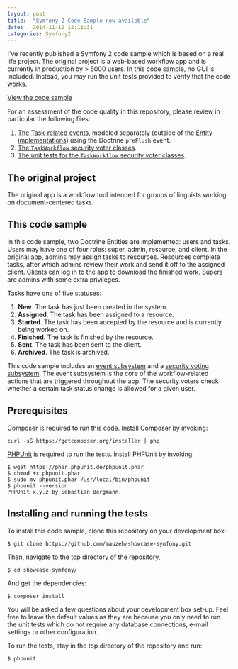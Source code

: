 ```yaml
---
layout: post
title:  "Symfony 2 Code Sample now available"
date:   2014-11-12 12:11:31
categories: Symfony2
---
```


I've recently published a Symfony 2 code sample which is based on a real life project. The original project is a web-based workflow app and is currently in production by > 5000 users. In this code sample, no GUI is included. Instead, you may run the unit tests provided to verify that the code works.

[View the code sample](https://www.github.com/mauzeh/showcase-symfony/)

For an assessment of the code quality in this repository, please review in particular the following files:

1.  [The Task-related events](https://www.github.com/mauzeh/showcase-symfony/tree/master/src/Bb/Bundle/Workflow/CoreBundle/Event/), modeled separately (outside of the [Entity implementations](https://www.github.com/mauzeh/showcase-symfony/tree/master/src/Bb/Bundle/Workflow/CoreBundle/Entity/)) using the Doctrine ```preFlush``` event.
2.  [The ```TaskWorkflow``` security voter classes](https://www.github.com/mauzeh/showcase-symfony/tree/master/src/Bb/Bundle/Workflow/CoreBundle/Security/Voter/TaskWorkflow/).
3.  [The unit tests for the ```TaskWorkflow``` security voter classes](https://www.github.com/mauzeh/showcase-symfony/tree/master/src/Bb/Bundle/Workflow/CoreBundle/Tests/Security/Voter/TaskWorkflow/).

The original project
---------------------------------
The original app is a workflow tool intended for groups of linguists working on document-centered tasks.

This code sample
-----------------------------------
In this code sample, two Doctrine Entities are implemented: users and tasks. Users may have one of four roles: super, admin, resource, and client. In the original app, admins may assign tasks to resources. Resources complete tasks, after which admins review their work and send it off to the assigned client. Clients can log in to the app to download the finished work. Supers are admins with some extra privileges.

Tasks have one of five statuses:

1.  **New**. The task has just been created in the system.
2.  **Assigned**. The task has been assigned to a resource.
3.  **Started**. The task has been accepted by the resource and is currently being worked on.
4.  **Finished**. The task is finished by the resource.
5.  **Sent**. The task has been sent to the client.
6.  **Archived**. The task is archived.

This code sample includes an [event subsystem](https://www.github.com/mauzeh/showcase-symfony/tree/master/src/Bb/Bundle/Workflow/CoreBundle/Event/) and a [security voting subsystem](https://www.github.com/mauzeh/showcase-symfony/tree/master/src/Bb/Bundle/Workflow/CoreBundle/Security/Voter/TaskWorkflow/). The event subsystem is the core of the workflow-related actions that are triggered throughout the app. The security voters check whether a certain task status change is allowed for a given user.

Prerequisites
---------------------------------
[Composer](https://getcomposer.org/) is required to run this code. Install Composer by invoking:

```curl -sS https://getcomposer.org/installer | php```

[PHPUnit](https://phpunit.de/manual/current/en/installation.html) is required to run the tests. Install PHPUnit by invoking:

```
$ wget https://phar.phpunit.de/phpunit.phar
$ chmod +x phpunit.phar
$ sudo mv phpunit.phar /usr/local/bin/phpunit
$ phpunit --version
PHPUnit x.y.z by Sebastian Bergmann.
```

Installing and running the tests
----------------------------------
To install this code sample, clone this repository on your development box:

```
$ git clone https://github.com/mauzeh/showcase-symfony.git
```

Then, navigate to the top directory of the repository,

```
$ cd showcase-symfony/
```

And get the dependencies:

```
$ composer install
```

You will be asked a few questions about your development box set-up. Feel free to leave the default values as they are because you only need to run the unit tests which do not require any database connections, e-mail settings or other configuration.

To run the tests, stay in the top directory of the repository and run:

```
$ phpunit
```